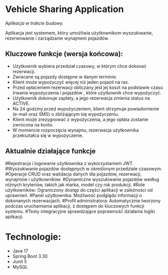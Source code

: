 # Vehicle Sharing Application

_Aplikacja w trakcie budowy._

Aplikacja jest systemem, który umożliwia użytkownikom wyszukiwanie, rezerwowanie i zarządzanie wynajmem pojazdów. 

## Kluczowe funkcje (wersja końcowa):
- Użytkownik wybiera przedział czasowy, w którym chce dokonać rezerwacji.
- Zwracane są pojazdy dostępne w danym terminie.
- Klient może wypożyczyć więcej niż jeden pojazd na raz.
- Przed opłaceniem rezerwacji obliczany jest jej koszt na podstawie czasu trwania wypożyczenia i pojazdów , które użytkownik chce wypożyczyć.
- Użytkownik dokonuje zapłaty, a jego rezerwacja zmienia status na ACTIVE.
- Na 24 godziny przed wypożyczeniem, klient otrzymuje powiadomienie (e-mail oraz SMS) o zbliżającym się wypożyczeniu.
- Klient może zrezygnować z wypożyczenia, a jego opłata zostanie zwrócona na konto.
- W momencie rozpoczęcia wynajmu, rezerwacja użytkownika przekształca się w wypożyczenie.

## Aktualnie działające funkcje
#Rejestracja i logowanie użytkownika z wykorzystaniem JWT.
#Wyszukiwanie pojazdów dostępnych w określonym przedziale czasowym.
#Operacje CRUD oraz walidacja danych dla pojazdów, rezerwacji, wynajmów i użytkowników.
#Dynamiczne wyszukiwanie pojazdów według różnych kryteriów, takich jak marka, model czy rok produkcji.
#Role użytkowników:
Ograniczony dostęp do części aplikacji w zależności od uprawnień.
#Panel użytkownika:
Możliwość podglądu informacji o dokonanych rezerwacjach.
#Profil administratora:
Automatycznie tworzony podczas uruchamiania aplikacji, z dostępem do kluczowych funkcji systemu.
#Testy integracyjne sprawdzające poprawność działania logiki aplikacji.

# Technologie:
- Java 17
- Spring Boot 3.30
- Junit 5
- MySQL

